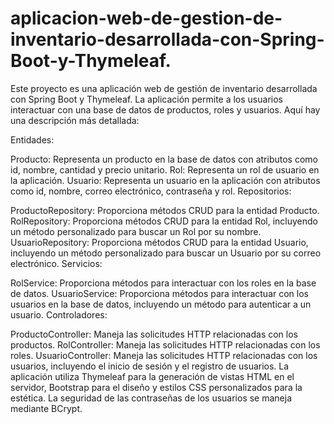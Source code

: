 # aplicacion-web-de-gestion-de-inventario-desarrollada-con-Spring-Boot-y-Thymeleaf.
Este proyecto es una aplicación web de gestión de inventario desarrollada con Spring Boot y Thymeleaf. La aplicación permite a los usuarios interactuar con una base de datos de productos, roles y usuarios.
Aquí hay una descripción más detallada:

Entidades:

Producto: Representa un producto en la base de datos con atributos como id, nombre, cantidad y precio unitario.
Rol: Representa un rol de usuario en la aplicación.
Usuario: Representa un usuario en la aplicación con atributos como id, nombre, correo electrónico, contraseña y rol.
Repositorios:

ProductoRepository: Proporciona métodos CRUD para la entidad Producto.
RolRepository: Proporciona métodos CRUD para la entidad Rol, incluyendo un método personalizado para buscar un Rol por su nombre.
UsuarioRepository: Proporciona métodos CRUD para la entidad Usuario, incluyendo un método personalizado para buscar un Usuario por su correo electrónico.
Servicios:

RolService: Proporciona métodos para interactuar con los roles en la base de datos.
UsuarioService: Proporciona métodos para interactuar con los usuarios en la base de datos, incluyendo un método para autenticar a un usuario.
Controladores:

ProductoController: Maneja las solicitudes HTTP relacionadas con los productos.
RolController: Maneja las solicitudes HTTP relacionadas con los roles.
UsuarioController: Maneja las solicitudes HTTP relacionadas con los usuarios, incluyendo el inicio de sesión y el registro de usuarios.
La aplicación utiliza Thymeleaf para la generación de vistas HTML en el servidor, Bootstrap para el diseño y estilos CSS personalizados para la estética. La seguridad de las contraseñas de los usuarios se maneja mediante BCrypt.

